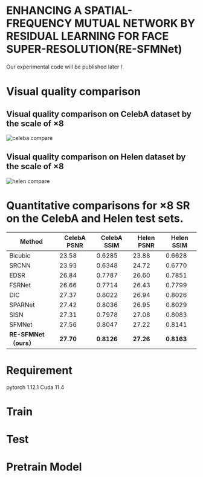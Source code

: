 # ENHANCING A SPATIAL-FREQUENCY MUTUAL NETWORK BY RESIDUAL LEARNING FOR FACE SUPER-RESOLUTION(RE-SFMNet)

Our experimental code will be published later！

# Visual quality comparison
## Visual quality comparison on CelebA dataset by the scale of ×8
![celeba compare](https://github.com/haohena/RE-SFMNet/assets/64673962/e35e3a60-8e24-4217-9483-8716831526a7)
## Visual quality comparison on Helen dataset by the scale of ×8
![helen compare](https://github.com/haohena/RE-SFMNet/assets/64673962/7415aa51-4e74-4691-8878-00ea3b2b9d8c)
# Quantitative comparisons for ×8 SR on the CelebA and Helen test sets.

| Method | CelebA PSNR | CelebA SSIM | Helen PSNR | Helen SSIM |
|--------------|-------------|-------------|------------|------------|
| Bicubic | 23.58 | 0.6285 | 23.88 | 0.6628 |
|SRCNN | 23.93 | 0.6348 | 24.72 | 0.6770 |
| EDSR | 26.84 | 0.7787 | 26.60 | 0.7851 |
| FSRNet | 26.66 | 0.7714 | 26.43 | 0.7799 |
| DIC | 27.37 | 0.8022 | 26.94 | 0.8026 |
| SPARNet | 27.42 | 0.8036 | 26.95 | 0.8029 |
| SISN | 27.31 | 0.7978 | 27.08 | 0.8083 |
| SFMNet | 27.56 | 0.8047 | 27.22 | 0.8141 |
| **RE-SFMNet（ours）** | **27.70** | **0.8126** | **27.26** | **0.8163** |
# Requirement
pytorch 1.12.1 Cuda 11.4
# Train
# Test
# Pretrain Model


